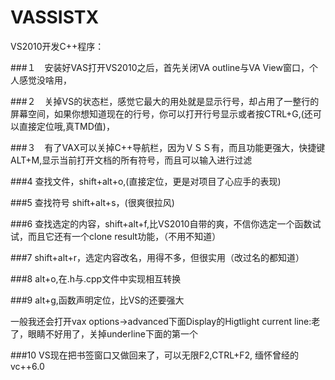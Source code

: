 VASSISTX
=============
VS2010开发C++程序：

###１　安装好VAS打开VS2010之后，首先关闭VA outline与VA View窗口，个人感觉没啥用，

###２　关掉VS的状态栏，感觉它最大的用处就是显示行号，却占用了一整行的屏幕空间，如果你想知道现在的行号，你可以打开行号显示或者按CTRL+G,(还可以直接定位哦,真TMD值)，

###３　有了VAX可以关掉C++导航栏，因为ＶＳＳ有，而且功能更强大，快捷键ALT+M,显示当前打开文档的所有符号，而且可以输入进行过滤

###4    查找文件，shift+alt+o,(直接定位，更是对项目了心应手的表现)

###5    查找符号 shift+alt+s，(很爽很拉风)

###6    查找选定的内容，shift+alt+f,比VS2010自带的爽，不信你选定一个函数试试，而且它还有一个clone result功能，（不用不知道）

###7    shift+alt+r，选定内容改名，用得不多，但很实用（改过名的都知道）

###8    alt+o,在.h与.cpp文件中实现相互转换

###9    alt+g,函数声明定位，比VS的还要强大

一般我还会打开vax options->advanced下面Display的Higtlight current line:老了，眼睛不好用了，关掉underline下面的第一个

###10 VS现在把书签窗口又做回来了，可以无限F2,CTRL+F2, 缅怀曾经的vc++6.0